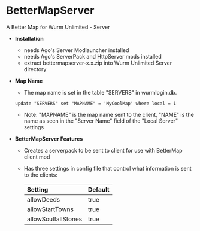 # BetterMapServer
A Better Map for Wurm Unlimited - Server

- **Installation**
  - needs Ago's Server Modlauncher installed
  - needs Ago's ServerPack and HttpServer mods installed
  - extract bettermapserver-x.x.zip into Wurm Unlimited Server directory
 
 - **Map Name**
   - The map name is set in the table "SERVERS" in wurmlogin.db.

    `update "SERVERS" set "MAPNAME" = 'MyCoolMap' where local = 1`

   - Note: "MAPNAME" is the map name sent to the client, "NAME" is the name as seen in the "Server Name" field of the "Local Server" settings

- **BetterMapServer Features**
  - Creates a serverpack to be sent to client for use with BetterMap client mod
  - Has three settings in config file that control what information is sent to the clients:

    | Setting | Default |
    | :--- | :--- |
    | allowDeeds | true |
    | allowStartTowns | true |
    | allowSoulfallStones| true |
